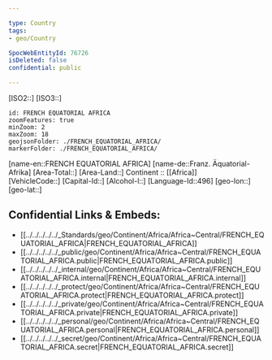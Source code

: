 ```yaml
---

type: Country
tags:
- geo/Country

SpocWebEntityId: 76726
isDeleted: false
confidential: public

---
```

[ISO2::] 
[ISO3::] 
```leaflet
id: FRENCH EQUATORIAL AFRICA
zoomFeatures: true 
minZoom: 2 
maxZoom: 18
geojsonFolder: ./FRENCH_EQUATORIAL_AFRICA/
markerFolder: ./FRENCH_EQUATORIAL_AFRICA/
```

[name-en::FRENCH EQUATORIAL AFRICA] 
[name-de::Franz. Äquatorial-Afrika] 
[Area-Total::] 
[Area-Land::] 
Continent :: [[Africa]]  
[VehicleCode::] 
[Capital-Id::] 
[Alcohol-l::] 
[Language-Id::496] 
[geo-lon::] 
[geo-lat::] 



## Confidential Links & Embeds: 
- [[../../../../../_Standards/geo/Continent/Africa/Africa~Central/FRENCH_EQUATORIAL_AFRICA|FRENCH_EQUATORIAL_AFRICA]] 
- [[../../../../../_public/geo/Continent/Africa/Africa~Central/FRENCH_EQUATORIAL_AFRICA.public|FRENCH_EQUATORIAL_AFRICA.public]] 
- [[../../../../../_internal/geo/Continent/Africa/Africa~Central/FRENCH_EQUATORIAL_AFRICA.internal|FRENCH_EQUATORIAL_AFRICA.internal]] 
- [[../../../../../_protect/geo/Continent/Africa/Africa~Central/FRENCH_EQUATORIAL_AFRICA.protect|FRENCH_EQUATORIAL_AFRICA.protect]] 
- [[../../../../../_private/geo/Continent/Africa/Africa~Central/FRENCH_EQUATORIAL_AFRICA.private|FRENCH_EQUATORIAL_AFRICA.private]] 
- [[../../../../../_personal/geo/Continent/Africa/Africa~Central/FRENCH_EQUATORIAL_AFRICA.personal|FRENCH_EQUATORIAL_AFRICA.personal]] 
- [[../../../../../_secret/geo/Continent/Africa/Africa~Central/FRENCH_EQUATORIAL_AFRICA.secret|FRENCH_EQUATORIAL_AFRICA.secret]] 
